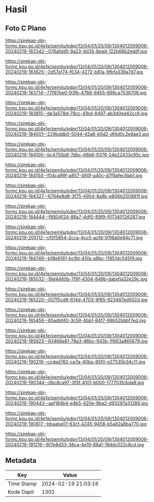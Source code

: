 # Hasil

## Foto C Plano

https://sirekap-obj-formc.kpu.go.id/4e1e/pemilu/pdpr/13/04/01/20/09/1304012009006-20240219-183342--076afdd5-9a23-4d35-8ead-122b66b2eddf.jpg

https://sirekap-obj-formc.kpu.go.id/4e1e/pemilu/pdpr/13/04/01/20/09/1304012009006-20240219-183625--2d57a174-f034-4272-b81a-9fbfa339a7d7.jpg

https://sirekap-obj-formc.kpu.go.id/4e1e/pemilu/pdpr/13/04/01/20/09/1304012009006-20240219-183714--77f97be0-93fb-4766-9455-698ca7536706.jpg

https://sirekap-obj-formc.kpu.go.id/4e1e/pemilu/pdpr/13/04/01/20/09/1304012009006-20240219-183815--de3a578d-79cc-41bd-8497-ab3d0ed42cc8.jpg

https://sirekap-obj-formc.kpu.go.id/4e1e/pemilu/pdpr/13/04/01/20/09/1304012009006-20240219-184001--229bddb0-5044-42a6-b5d2-df4d0c2e9ae3.jpg

https://sirekap-obj-formc.kpu.go.id/4e1e/pemilu/pdpr/13/04/01/20/09/1304012009006-20240219-184100--bc4755b8-7dbc-48b6-9376-24e22433c95c.jpg

https://sirekap-obj-formc.kpu.go.id/4e1e/pemilu/pdpr/13/04/01/20/09/1304012009006-20240219-184154--f04ca99f-a857-460f-a40c-d7f9afec9ab1.jpg

https://sirekap-obj-formc.kpu.go.id/4e1e/pemilu/pdpr/13/04/01/20/09/1304012009006-20240219-184327--6764e8d8-3f75-4954-8a8b-e806b250891f.jpg

https://sirekap-obj-formc.kpu.go.id/4e1e/pemilu/pdpr/13/04/01/20/09/1304012009006-20240219-184444--f8804f24-88a7-4df0-89f9-f07340126287.jpg

https://sirekap-obj-formc.kpu.go.id/4e1e/pemilu/pdpr/13/04/01/20/09/1304012009006-20240219-205112--cf0f5854-2cca-4cc5-acfd-5f96a0e84c71.jpg

https://sirekap-obj-formc.kpu.go.id/4e1e/pemilu/pdpr/13/04/01/20/09/1304012009006-20240219-184749--b18e6161-bc9d-45fa-a9bc-11951dc545f9.jpg

https://sirekap-obj-formc.kpu.go.id/4e1e/pemilu/pdpr/13/04/01/20/09/1304012009006-20240219-185032--19d4480b-7f9f-4304-849b-dabd1a32e29c.jpg

https://sirekap-obj-formc.kpu.go.id/4e1e/pemilu/pdpr/13/04/01/20/09/1304012009006-20240219-185220--007f5cd8-614d-4703-9f65-923487ed502d.jpg

https://sirekap-obj-formc.kpu.go.id/4e1e/pemilu/pdpr/13/04/01/20/09/1304012009006-20240219-185459--85adbf40-3c58-4bb1-84f7-99b52bbbf7ed.jpg

https://sirekap-obj-formc.kpu.go.id/4e1e/pemilu/pdpr/13/04/01/20/09/1304012009006-20240219-185923--93466e81-78a3-46bc-943b-1f663a865679.jpg

https://sirekap-obj-formc.kpu.go.id/4e1e/pemilu/pdpr/13/04/01/20/09/1304012009006-20240219-190219--ccded762-ce7a-40ba-85f0-e27535b34c11.jpg

https://sirekap-obj-formc.kpu.go.id/4e1e/pemilu/pdpr/13/04/01/20/09/1304012009006-20240219-190344--0bc6ca97-3f5f-4101-b000-177703fcbda9.jpg

https://sirekap-obj-formc.kpu.go.id/4e1e/pemilu/pdpr/13/04/01/20/09/1304012009006-20240219-190443--aaf184b4-e4b5-420e-9ba2-d93297a31289.jpg

https://sirekap-obj-formc.kpu.go.id/4e1e/pemilu/pdpr/13/04/01/20/09/1304012009006-20240219-190617--bbaabe01-63cf-4245-9458-b5a82a8ba770.jpg

https://sirekap-obj-formc.kpu.go.id/4e1e/pemilu/pdpr/13/04/01/20/09/1304012009006-20240219-191219--6f7e8d33-38ca-4e19-88a1-19ddc022c8cd.jpg


## Metadata

| Key        | Value               |
| ---------- | ------------------- |
| Time Stamp | 2024-02-19 21:03:16 |
| Kode Dapil | 1301                |



